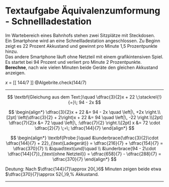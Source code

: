 <!--
version:  0.0.1
language: de


@style
main > *:not(:last-child) {
  margin-bottom: 3rem;
}

input {
    text-align: center;
}

.flex-container {
    display: flex;
    flex-wrap: wrap;
    align-items: stretch;
    gap: 20px;
}

.flex-child {
    flex: 1;
    min-width: 350px;
    margin-right: 20px;
}

@media (max-width: 400px) {
    .flex-child {
        flex: 100%;
        margin-right: 0;
    }
}
@end

formula: \carry   \textcolor{red}{\scriptsize #1}
formula: \digit   \rlap{\carry{#1}}\phantom{#2}#2
formula: \permil  \text{‰}

import: https://raw.githubusercontent.com/LiaTemplates/Tikz-Jax/main/README.md

script: https://cdn.jsdelivr.net/gh/LiaTemplates/Tikz-Jax@main/dist/index.js


import: https://raw.githubusercontent.com/liaTemplates/algebrite/master/README.md



tags: Äquivalenzumformung, Sachaufgabe, Bruchrechnung, negative Zahlen, mittel, normal, Berechnen, 

comment: Löse eine Sachaufgabe mit einer Schnellladestation mittels der Äquivalenzumformung.

author: Martin Lommatzsch

-->




# Textaufgabe Äquivalenzumformung - Schnellladestation


Im Wartebereich eines Bahnhofs stehen zwei Sitzplätze mit Steckdosen.  
Ein Smartphone wird an eine Schnellladestation angeschlossen. Zu Beginn zeigt es 22 Prozent Akkustand und gewinnt pro Minute 1,5 Prozentpunkte hinzu.  
Das andere Smartphone läuft ohne Netzteil mit einem grafikintensiven Spiel. Es startet bei 94 Prozent und verliert pro Minute 2 Prozentpunkte.  
**Berechne**, nach wie vielen Minuten beide Geräte den gleichen Akkustand anzeigen.

<!-- data-solution-button="5"-->
$x$ = [[  144/7  ]]
@Algebrite.check(144/7)
************
$$
\textbf{Gleichung aus dem Text:}\quad 
\dfrac{3}{2}x + 22 \;\stackrel{!}{=}\; 94 - 2x
$$

$$
\begin{align*}
\dfrac{3}{2}x + 22 &= 94 - 2x \quad \left|\, +2x \right.\\[2pt]
\left(\dfrac{3}{2} + 2\right)x + 22 &= 94 \quad \left|\, -22 \right.\\[2pt]
\dfrac{7}{2}x &= 72 \quad \left|\, :\dfrac{7}{2} \right.\\[2pt]
x &= 72 \cdot \dfrac{2}{7} \;=\; \dfrac{144}{7}
\end{align*}
$$

$$
\begin{align*}
\textbf{Probe:}\quad 
&\underbrace{\dfrac{3}{2}\cdot \dfrac{144}{7} + 22}_{\text{Ladegerät}}
= \dfrac{216}{7} + \dfrac{154}{7}
= \dfrac{370}{7}   \\
&\quad\text{und}\quad   \\
&\underbrace{94 - 2\cdot \dfrac{144}{7}}_{\text{ohne Netzteil}}
= \dfrac{658}{7} - \dfrac{288}{7}
= \dfrac{370}{7}
\end{align*}
$$


Deutung: Nach $\dfrac{144}{7}\approx 20{,}6$ Minuten zeigen beide etwa $\dfrac{370}{7}\approx 52{,}9\,\% Akkustand.

************